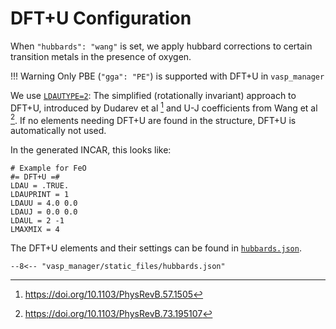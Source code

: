 # DFT+U Configuration

When `"hubbards": "wang"` is set, we apply hubbard corrections to certain
transition metals in the presence of oxygen.

!!! Warning
    Only PBE (`"gga": "PE"`) is supported with DFT+U in `vasp_manager`

We use [`LDAUTYPE=2`](https://www.vasp.at/wiki/index.php/Category:DFT%2BU): The
simplified (rotationally invariant) approach to DFT+U, introduced by Dudarev et
al [^1] and U-J coefficients from Wang et al [^2]. If no elements needing DFT+U
are found in the structure, DFT+U is automatically not used.

In the generated INCAR, this looks like:
```
# Example for FeO
#= DFT+U =#
LDAU = .TRUE.
LDAUPRINT = 1
LDAUU = 4.0 0.0
LDAUJ = 0.0 0.0
LDAUL = 2 -1
LMAXMIX = 4
```

The DFT+U elements and their settings can be found in
[`hubbards.json`](https://github.com/dgaines2/vasp_manager/blob/main/vasp_manager/static_files/hubbards.json).

```title="hubbards.json"
--8<-- "vasp_manager/static_files/hubbards.json"
```

[^1]:
	https://doi.org/10.1103/PhysRevB.57.1505
[^2]:
	https://doi.org/10.1103/PhysRevB.73.195107
